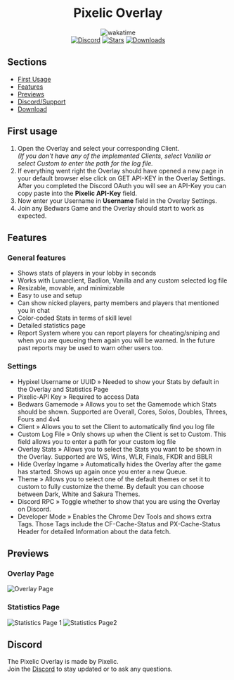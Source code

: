 <div align="center">
    <h1>Pixelic Overlay</h1>
    <img src="https://wakatime.com/badge/user/fdd9682f-df58-46bb-9b10-374601d7f52d/project/4b12db36-4d51-4adb-bc90-3b45c943c02d.svg" alt="wakatime">
</div>
<div align="center">
        <a href="https://discord.com/invite/2vAuyVvdwj"><img src="https://img.shields.io/discord/926873163411910746?color=blue&label=Discord&logo=discord&style=for-the-badge" alt="Discord"></a>
        <a href="https://github.com/Pixelicc/Pixelic-Overlay/stargazers"><img src="https://img.shields.io/github/stars/pixelicc/Pixelic-Overlay?style=for-the-badge" alt="Stars"></a>
    <a href="https://github.com/Pixelicc/Pixelic-Overlay/releases"><img src="https://img.shields.io/github/downloads/pixelicc/Pixelic-Overlay/total?style=for-the-badge" alt="Downloads"></a>
</div>

## Sections

- [First Usage](#first-usage)
- [Features](#features)
- [Previews](#overlay-page)
- [Discord/Support](#discord)
- [Download](https://github.com/pixelicc/pixelic-overlay/releases/latest)

## First usage

1. Open the Overlay and select your corresponding Client. <br> _(If you don't have any of the implemented Clients, select Vanilla or select Custom to enter the path for the log file._
2. If everything went right the Overlay should have opened a new page in your default browser else click on GET API-KEY in the Overlay Settings. After you completed the Discord OAuth you will see an API-Key you can copy paste into the **Pixelic API-Key** field.
3. Now enter your Username in **Username** field in the Overlay Settings.
4. Join any Bedwars Game and the Overlay should start to work as expected.

## Features

### General features

- Shows stats of players in your lobby in seconds
- Works with Lunarclient, Badlion, Vanilla and any custom selected log file
- Resizable, movable, and minimizable
- Easy to use and setup
- Can show nicked players, party members and players that mentioned you in chat
- Color-coded Stats in terms of skill level
- Detailed statistics page
- Report System where you can report players for cheating/sniping and when you are queueing them again you will be warned. In the future past reports may be used to warn other users too.

### Settings

- Hypixel Username or UUID » Needed to show your Stats by default in the Overlay and Statistics Page
- Pixelic-API Key » Required to access Data
- Bedwars Gamemode » Allows you to set the Gamemode which Stats should be shown. Supported are Overall, Cores, Solos, Doubles, Threes, Fours and 4v4
- Client » Allows you to set the Client to automatically find you log file
- Custom Log File » Only shows up when the Client is set to Custom. This field allows you to enter a path for your custom log file
- Overlay Stats » Allows you to select the Stats you want to be shown in the Overlay. Supported are WS, Wins, WLR, Finals, FKDR and BBLR
- Hide Overlay Ingame » Automatically hides the Overlay after the game has started. Shows up again once you enter a new Queue.
- Theme » Allows you to select one of the default themes or set it to custom to fully customize the theme. By default you can choose between Dark, White and Sakura Themes.
- Discord RPC » Toggle whether to show that you are using the Overlay on Discord.
- Developer Mode » Enables the Chrome Dev Tools and shows extra Tags. Those Tags include the CF-Cache-Status and PX-Cache-Status Header for detailed Information about the data fetch.

## Previews

### Overlay Page

![Overlay Page](https://media.discordapp.net/attachments/927561825141289043/1130635080340090900/image.png)

### Statistics Page

![Statistics Page 1](https://cdn.discordapp.com/attachments/927561825141289043/1130635529600372917/image.png)
![Statistics Page2 ](https://cdn.discordapp.com/attachments/927561825141289043/1130635373798756453/image.png)

## Discord

The Pixelic Overlay is made by Pixelic. <br>
Join the [Discord](https://discord.com/invite/2vAuyVvdwj) to stay updated or to ask any questions. <br>
